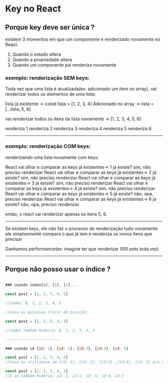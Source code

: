 # Key no React

## Porque key deve ser única ?

existem 3 momentos em que um componente é renderizado novamente no React.

1. Quando o estado altera
2. Quando a propriedade altera
3. Quando um componente pai renderiza novamente

### exemplo: renderização SEM keys:

Toda vez que uma lista é atualizada(ex: adicionado um item no array), vai renderizar todos os elementos de uma lista:

lista já existente -> const lista = [1, 2, 3, 4]
Adicionado no array -> lista = [...lista, 5, 6]

vai renderizar todos os itens da lista novamente -> [1, 2, 3, 4, 5, 6]

renderiza 1
renderiza 2
renderiza 3
renderiza 4
renderiza 5
renderiza 6

---

### exemplo: renderização COM keys:

renderizando uma lista novamente com keys:

React vai olhar e comparar as keys já existentes-> 1 já existe? sim, não preciso renderizar
React vai olhar e comparar as keys já existentes-> 2 já existe? sim, não preciso renderizar
React vai olhar e comparar as keys já existentes-> 3 já existe? sim, não preciso renderizar
React vai olhar e comparar as keys já existentes-> 4 já existe? sim, não preciso renderizar
React vai olhar e comparar as keys já existentes-> 5 já existe? não, opa, preciso renderizar
React vai olhar e comparar as keys já existentes-> 6 já existe? não, opa, preciso renderizar

então, o react vai renderizar apenas os itens 5, 6.

---

Se existem keys, ele não faz o processo de renderização tudo novamente ele simplesmente compara o que já tem e renderiza os novos itens que precisar

Ganhamos performance(ex: imagine ter que renderizar 500 pots toda vez)

---

## Porque não posso usar o índice ?

```js

### usando index[0], [1], [2]...

const post = [1, 2, 3, 4, 5]

//index: 0, 1, 2, 3, 4, 5

//caso eu quisesse trocar de posição:

const post = [2, 1, 5, 4, 3]

//index também mudaria: 0, 1, 2, 3, 4, 5

-------------------------

### usando id {id: 1}, {id: 2}, {id:3}, {id:4}, {id: 5}

const post = [1, 2, 3, 4, 5]
//Caso eu utilizesse um {id: 1}, {id: 2}, {id:3} ,{id:4}, {id: 5} pra cada item do array

const post = [2, 1, 5, 4, 3]
//O id também mudaria: id: 2, id:1, id: 5, id:4, id:3

```
